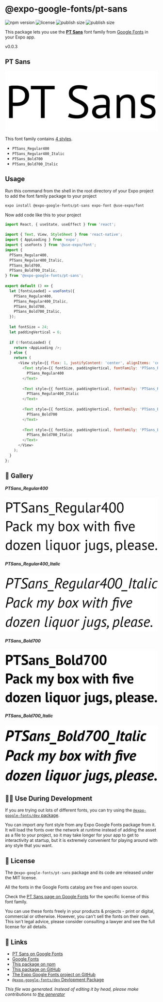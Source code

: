 # @expo-google-fonts/pt-sans

![npm version](https://flat.badgen.net/npm/v/@expo-google-fonts/pt-sans)
![license](https://flat.badgen.net/github/license/expo/google-fonts)
![publish size](https://flat.badgen.net/packagephobia/install/@expo-google-fonts/pt-sans)
![publish size](https://flat.badgen.net/packagephobia/publish/@expo-google-fonts/pt-sans)

This package lets you use the [**PT Sans**](https://fonts.google.com/specimen/PT+Sans) font family from [Google Fonts](https://fonts.google.com/) in your Expo app.

v0.0.3

## PT Sans

![PT Sans](./font-family.png)

This font family contains [4 styles](#gallery).

- `PTSans_Regular400`
- `PTSans_Regular400_Italic`
- `PTSans_Bold700`
- `PTSans_Bold700_Italic`

## Usage

Run this command from the shell in the root directory of your Expo project to add the font family package to your project
```sh
expo install @expo-google-fonts/pt-sans expo-font @use-expo/font
```

Now add code like this to your project
```js
import React, { useState, useEffect } from 'react';

import { Text, View, StyleSheet } from 'react-native';
import { AppLoading } from 'expo';
import { useFonts } from '@use-expo/font';
import {
  PTSans_Regular400,
  PTSans_Regular400_Italic,
  PTSans_Bold700,
  PTSans_Bold700_Italic,
} from '@expo-google-fonts/pt-sans';

export default () => {
  let [fontsLoaded] = useFonts({
    PTSans_Regular400,
    PTSans_Regular400_Italic,
    PTSans_Bold700,
    PTSans_Bold700_Italic,
  });

  let fontSize = 24;
  let paddingVertical = 6;

  if (!fontsLoaded) {
    return <AppLoading />;
  } else {
    return (
      <View style={{ flex: 1, justifyContent: 'center', alignItems: 'center' }}>
        <Text style={{ fontSize, paddingVertical, fontFamily: 'PTSans_Regular400' }}>
          PTSans_Regular400
        </Text>

        <Text style={{ fontSize, paddingVertical, fontFamily: 'PTSans_Regular400_Italic' }}>
          PTSans_Regular400_Italic
        </Text>

        <Text style={{ fontSize, paddingVertical, fontFamily: 'PTSans_Bold700' }}>
          PTSans_Bold700
        </Text>

        <Text style={{ fontSize, paddingVertical, fontFamily: 'PTSans_Bold700_Italic' }}>
          PTSans_Bold700_Italic
        </Text>
      </View>
    );
  }
};

```

## 🔡 Gallery

##### PTSans_Regular400
![PTSans_Regular400](./8a587dc4260abac4008021f8b9302115ee0f9616aee70d95d4d49f447f4df0f9.ttf.png)

##### PTSans_Regular400_Italic
![PTSans_Regular400_Italic](./6de2d3f34e12548006ef800234119a1b1d90bba33fb1d33f5bf41577bc954338.ttf.png)

##### PTSans_Bold700
![PTSans_Bold700](./2a88a8de5aeccdc3e4febba14c9ade00ec49e16f2718050be6bc3f4f37e8ff0b.ttf.png)

##### PTSans_Bold700_Italic
![PTSans_Bold700_Italic](./a37694659d53ae08c11bf532f8871e90b911f61967c3e23f456e59e7c55b33e6.ttf.png)


## 👩‍💻 Use During Development

If you are trying out lots of different fonts, you can try using the [`@expo-google-fonts/dev` package](https://github.com/expo/google-fonts/tree/master/font-packages/dev#readme).

You can import *any* font style from any Expo Google Fonts package from it. It will load the fonts
over the network at runtime instead of adding the asset as a file to your project, so it may take longer
for your app to get to interactivity at startup, but it is extremely convenient
for playing around with any style that you want.

## 📖 License

The `@expo-google-fonts/pt-sans` package and its code are released under the MIT license.

All the fonts in the Google Fonts catalog are free and open source.

Check the [PT Sans page on Google Fonts](https://fonts.google.com/specimen/PT+Sans) for the specific license of this font family.

You can use these fonts freely in your products & projects - print or digital, commercial or otherwise. However, you can't sell the fonts on their own. This isn't legal advice, please consider consulting a lawyer and see the full license for all details.

## 🔗 Links

- [PT Sans on Google Fonts](https://fonts.google.com/specimen/PT+Sans)
- [Google Fonts](https://fonts.google.com/)
- [This package on npm](https://www.npmjs.com/package/@expo-google-fonts/pt-sans)
- [This package on GitHub](https://github.com/expo/google-fonts/tree/master/font-packages/pt-sans)
- [The Expo Google Fonts project on GitHub](https://github.com/expo/google-fonts)
- [`@expo-google-fonts/dev` Devlopment Package](https://github.com/expo/google-fonts/tree/master/font-packages/dev)


*This file was generated. Instead of editing it by head, please make contributions to [the generator](https://github.com/expo/google-fonts/tree/master/packages/generator)*
